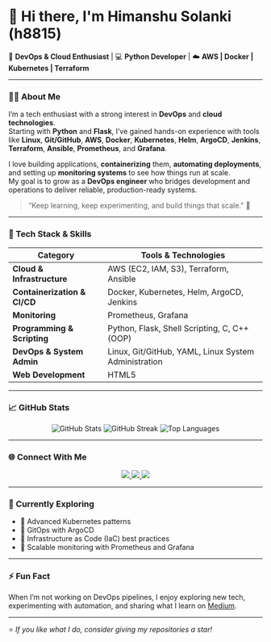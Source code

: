 # 👋 Hi there, I'm Himanshu Solanki (h8815)

🚀 **DevOps & Cloud Enthusiast** | 💻 **Python Developer** | ☁️ **AWS | Docker | Kubernetes | Terraform**

---

### 👨‍💻 About Me  
I’m a tech enthusiast with a strong interest in **DevOps** and **cloud technologies**.  
Starting with **Python** and **Flask**, I’ve gained hands-on experience with tools like **Linux**, **Git/GitHub**, **AWS**, **Docker**, **Kubernetes**, **Helm**, **ArgoCD**, **Jenkins**, **Terraform**, **Ansible**, **Prometheus**, and **Grafana**.  

I love building applications, **containerizing** them, **automating deployments**, and setting up **monitoring systems** to see how things run at scale.  
My goal is to grow as a **DevOps engineer** who bridges development and operations to deliver reliable, production-ready systems.  

> “Keep learning, keep experimenting, and build things that scale.” 🌱

---

### 🧰 Tech Stack & Skills  

| Category | Tools & Technologies |
|-----------|----------------------|
| **Cloud & Infrastructure** | AWS (EC2, IAM, S3), Terraform, Ansible |
| **Containerization & CI/CD** | Docker, Kubernetes, Helm, ArgoCD, Jenkins |
| **Monitoring** | Prometheus, Grafana |
| **Programming & Scripting** | Python, Flask, Shell Scripting, C, C++ (OOP) |
| **DevOps & System Admin** | Linux, Git/GitHub, YAML, Linux System Administration |
| **Web Development** | HTML5 |

---

### 📈 GitHub Stats  

<p align="center">
  <img src="https://github-readme-stats.vercel.app/api?username=h8815&show_icons=true&theme=tokyonight" alt="GitHub Stats" />
  <img src="https://github-readme-streak-stats.herokuapp.com/?user=h8815&theme=tokyonight" alt="GitHub Streak" />
  <img src="https://github-readme-stats.vercel.app/api/top-langs/?username=h8815&layout=compact&theme=tokyonight" alt="Top Languages" />
</p>

---

### 🌐 Connect With Me  

<p align="center">
  <a href="https://www.linkedin.com/in/himanshu-solanki81815/" target="_blank">
    <img src="https://img.shields.io/badge/LinkedIn-0077B5.svg?&style=for-the-badge&logo=linkedin&logoColor=white" />
  </a>
  <a href="https://www.instagram.com/h8_815/" target="_blank">
    <img src="https://img.shields.io/badge/Instagram-E4405F.svg?&style=for-the-badge&logo=instagram&logoColor=white" />
  </a>
  <a href="https://h8815.medium.com/" target="_blank">
    <img src="https://img.shields.io/badge/Medium-12100E.svg?&style=for-the-badge&logo=medium&logoColor=white" />
  </a>
</p>

---

### 🧠 Currently Exploring  
- 🔹 Advanced Kubernetes patterns  
- 🔹 GitOps with ArgoCD  
- 🔹 Infrastructure as Code (IaC) best practices  
- 🔹 Scalable monitoring with Prometheus and Grafana  

---

### ⚡ Fun Fact  
When I’m not working on DevOps pipelines, I enjoy exploring new tech, experimenting with automation, and sharing what I learn on [Medium](https://h8815.medium.com/).  

---

⭐️ *If you like what I do, consider giving my repositories a star!*  
